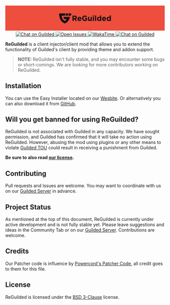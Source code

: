 <p style="text-align: center">
  <img src="https://raw.githubusercontent.com/ReGuilded/ReGuilded/main/logo/banner.png" alt="ReGuilded Logo" />
  <a href="https://guilded.gg/ReGuilded">
    <img src="https://img.shields.io/static/v1?label=Chat%20on&message=Guilded&style=flat-square&color=F5C400&logo=guilded&logoColor=white" alt="Chat on Guilded" />
  </a>
  <a href="https://github.com/ReGuilded/ReGuilded/issues">
    <img alt="Open Issues" src="https://img.shields.io/github/issues-raw/ReGuilded/ReGuilded?style=flat-square">
  </a>
  <a href="https://wakatime.com/badge/github/ReGuilded/ReGuilded">
    <img alt="WakaTime" src="https://wakatime.com/badge/github/ReGuilded/ReGuilded.svg">
  </a>
  <a href="https://guilded.gg/ReGuilded">
    <img src="https://img.shields.io/static/v1?label=Looking%20for&message=Contributors&style=flat-square&color=orange" alt="Chat on Guilded" />
  </a>
</p>

**ReGuilded** is a client injector/client mod that allows you to extend the functionality of Guilded's client by providing theme and addon support.

> **NOTE:** ReGuilded isn't fully stable, and you may encounter some bugs or short-comings. We are looking for more contributors working on ReGuilded.

## Installation

You can use the Easy Installer located on our [Wesbite](https://reguilded.dev/downloads). Or alternatively you can also download it from
[GitHub](https://github.com/reguilded/reguilded-setup/releases).

## Will you get banned for using ReGuilded?

ReGuilded is not associated with Guilded in any capacity. We have sought permission, and Guilded has confirmed that it will take no action using ReGuilded. However, abusing the mod
using plugins or any other means to violate [Guilded TOU](https://support.guilded.gg/hc/en-us/articles/360039728313-Terms-of-Use) could result in receiving a punishment from Guilded.

**Be sure to also read [our license](https://github.com/ReGuilded/ReGuilded/blob/main/LICENSE).**

## Contributing

Pull requests and Issues are welcome. You may want to coordinate with us on our [Guilded Server](https://guilded.gg/ReGuilded) in advance.

## Project Status

As mentioned at the top of this document, ReGuilded is currently under active development and is not fully stable yet. Please leave suggestions and ideas in the Community Tab or on
our [Guilded Server](https://guilded.gg/ReGuilded). Contributions are welcome.

## Credits

Our Patcher code is influence by [Powercord's Patcher Code](https://github.com/powercord-org/powercord/blob/1bf24bf87b417d22851a77d1e009d25cba493818/src/patcher.js), all credit
goes to them for this file.

## License

ReGuilded is licensed under the [BSD 3-Clause](https://github.com/ReGuilded/ReGuilded/blob/main/LICENSE) license.
